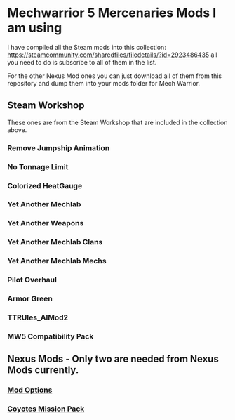 # Mechwarrior 5 Mercenaries Mods I am using

I have compiled all the Steam mods into this collection: https://steamcommunity.com/sharedfiles/filedetails/?id=2923486435 all you need to do is subscribe to all of them in the list.

For the other Nexus Mod ones you can just download all of them from this repository and dump them into your mods folder for Mech Warrior.

## Steam Workshop

These ones are from the Steam Workshop that are included in the collection above.

### Remove Jumpship Animation

### No Tonnage Limit

### Colorized HeatGauge

### Yet Another Mechlab

### Yet Another Weapons

### Yet Another Mechlab Clans

### Yet Another Mechlab Mechs

### Pilot Overhaul

### Armor Green

### TTRUles_AIMod2

### MW5 Compatibility Pack



## Nexus Mods - Only two are needed from Nexus Mods currently.

### [Mod Options](https://www.nexusmods.com/mechwarrior5mercenaries/mods/537)

### [Coyotes Mission Pack](https://www.nexusmods.com/mechwarrior5mercenaries/mods/263?tab=description)


<!--- ### [Change Company Name](https://www.nexusmods.com/mechwarrior5mercenaries/mods/294) -->

<!--- ### [Coyotes Mission](https://www.nexusmods.com/mechwarrior5mercenaries/mods/263) -->

<!--- ### [Expanded Logos](https://www.nexusmods.com/mechwarrior5mercenaries/mods/381) -->

<!--- Both 0 and 1.  None of the other files. -->

<!--- ### [Glowing Cockpit Blue](https://www.nexusmods.com/mechwarrior5mercenaries/mods/138) -->

<!--- I just thought this color was cooler then yellow -->

<!-- ### [Lore Armor Repair](https://www.nexusmods.com/mechwarrior5mercenaries/mods/93) -->

<!--- ### [Pilot Overhaul](https://www.nexusmods.com/mechwarrior5mercenaries/mods/477) -->

<!--- ### [Max Tonnage](https://www.nexusmods.com/mechwarrior5mercenaries/mods/114) -->

<!--- ### [MW5 Compatibility Pack](https://www.nexusmods.com/mechwarrior5mercenaries/mods/168) -->

<!--- You need this for some reason. -->

<!--- ### [Timberwolf Gameplay Orignal Cockpit v1](https://www.nexusmods.com/mechwarrior5mercenaries/mods/621) -->

<!--- I just picked one of the variations I thought would look the coolest. -->
